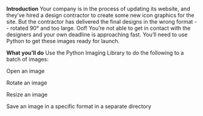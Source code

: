 **Introduction**
Your company is in the process of updating its website, and they’ve hired a design contractor to create some new icon graphics for the site. But the contractor has delivered the final designs in the wrong format -- rotated 90° and too large. Oof! You’re not able to get in contact with the designers and your own deadline is approaching fast. You’ll need to use Python to get these images ready for launch.

**What you’ll do**
Use the Python Imaging Library to do the following to a batch of images:

Open an image

Rotate an image

Resize an image

Save an image in a specific format in a separate directory 